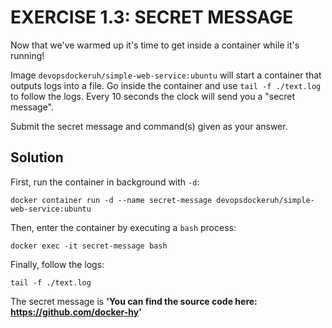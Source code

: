 # EXERCISE 1.3: SECRET MESSAGE

Now that we've warmed up it's time to get inside a container while it's running!

Image `devopsdockeruh/simple-web-service:ubuntu` will start a container that outputs logs into a file. Go inside the container and use `tail -f ./text.log` to follow the logs. Every 10 seconds the clock will send you a "secret message".

Submit the secret message and command(s) given as your answer.

## Solution

First, run the container in background with `-d`:

`docker container run -d --name secret-message devopsdockeruh/simple-web-service:ubuntu`

Then, enter the container by executing a `bash` process:

`docker exec -it secret-message bash`

Finally, follow the logs:

`tail -f ./text.log`

The secret message is **'You can find the source code here: https://github.com/docker-hy'**
